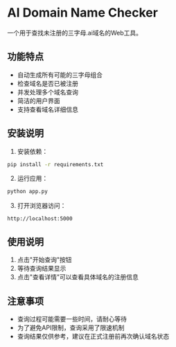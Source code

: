 # AI Domain Name Checker

一个用于查找未注册的三字母.ai域名的Web工具。

## 功能特点

- 自动生成所有可能的三字母组合
- 检查域名是否已被注册
- 并发处理多个域名查询
- 简洁的用户界面
- 支持查看域名详细信息

## 安装说明

1. 安装依赖：
```bash
pip install -r requirements.txt
```

2. 运行应用：
```bash
python app.py
```

3. 打开浏览器访问：
```
http://localhost:5000
```

## 使用说明

1. 点击"开始查询"按钮
2. 等待查询结果显示
3. 点击"查看详情"可以查看具体域名的注册信息

## 注意事项

- 查询过程可能需要一些时间，请耐心等待
- 为了避免API限制，查询采用了限速机制
- 查询结果仅供参考，建议在正式注册前再次确认域名状态

